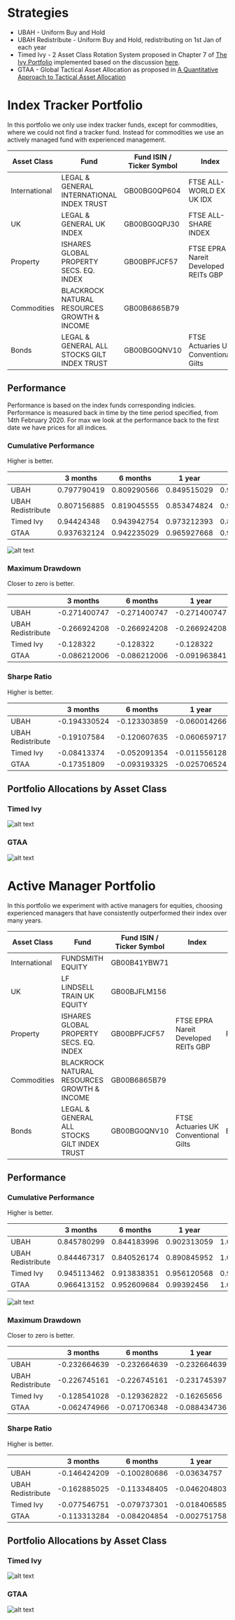 # Strategies

* UBAH - Uniform Buy and Hold
* UBAH Redistribute - Uniform Buy and Hold, redistributing on 1st Jan of each year
* Timed Ivy - 2 Asset Class Rotation System proposed in Chapter 7 of [The Ivy Portfolio](https://books.google.co.uk/books/about/The_Ivy_Portfolio.html?id=DP_YREBTXREC&redir_esc=y) implemented based on the discussion [here](https://www.stopsaving.com/how-harvard-and-yale-invest/).
* GTAA - Global Tactical Asset Allocation as proposed in [A Quantitative Approach to Tactical Asset Allocation
](https://poseidon01.ssrn.com/delivery.php?ID=276073029008000083007122114088076120022037040029059051090103083007005091075067077077038055005012119033032068009088005064103126055081044083067125127028086097081026060017015031091105004107003127021113004123018086102115092104024121115127064064118029074&EXT=pdf)

# Index Tracker Portfolio

In this portfolio we only use index tracker funds, except for commodities, where we could not find a tracker fund. Instead
for commodities we use an actively managed fund with experienced management.

| Asset Class   | Fund                                        | Fund ISIN / Ticker Symbol | Index                                | Index ISIN    |
|---------------|---------------------------------------------|---------------------------|--------------------------------------|---------------|
| International | LEGAL & GENERAL INTERNATIONAL INDEX TRUST   | GB00BG0QP604              | FTSE ALL-WORLD EX UK IDX             | FTAWXUKSP:FSI |
| UK            | LEGAL & GENERAL UK INDEX                    | GB00BG0QPJ30              | FTSE ALL-SHARE INDEX                 | FTASXS:FSI    |
| Property      | ISHARES GLOBAL PROPERTY SECS. EQ. INDEX     | GB00BPFJCF57              | FTSE EPRA Nareit Developed REITs GBP | FTERGLS:FSI   |
| Commodities   | BLACKROCK NATURAL RESOURCES GROWTH & INCOME                | GB00B6865B79                      |             |       |
| Bonds         | LEGAL & GENERAL ALL STOCKS GILT INDEX TRUST | GB00BG0QNV10              | FTSE Actuaries UK Conventional Gilts | BG05:FSI      |

## Performance

Performance is based on the index funds corresponding indicies. Performance is measured back in time by the time period
specified, from 14th February 2020. For max we look at the performance back to the first date we have prices for
all indices.

### Cumulative Performance

Higher is better.

|                   | 3 months    | 6 months    | 1 year      | 3 years     | 5 years     | Max         |
|-------------------|-------------|-------------|-------------|-------------|-------------|-------------|
| UBAH              | 0.797790419 | 0.809290566 | 0.849515029 | 0.924180415 | 1.110097257 | 1.426948497 |
| UBAH Redistribute | 0.807156885 | 0.819045555 | 0.853474824 | 0.924151445 | 1.121579392 | 1.435146847 |
| Timed Ivy         | 0.94424348  | 0.943942754 | 0.973212393 | 0.889193271 | 1.050189812 | 1.500187528 |
| GTAA              | 0.937632124 | 0.942235029 | 0.965927668 | 0.927426187 | 1.097216653 | 1.335152998 |

![alt text](https://github.com/KieranLitschel/PortfolioBacktesting/blob/master/Historical%20Prices/Index%20Results/Returns.png "Return on Investment Graph")

### Maximum Drawdown

Closer to zero is better.

|                   | 3 months     | 6 months     | 1 year       | 3 years      | 5 years      | Max          |
|-------------------|--------------|--------------|--------------|--------------|--------------|--------------|
| UBAH              | -0.271400747 | -0.271400747 | -0.271400747 | -0.271400747 | -0.271400747 | -0.271400747 |
| UBAH Redistribute | -0.266924208 | -0.266924208 | -0.266924208 | -0.266924208 | -0.266924208 | -0.266924208 |
| Timed Ivy         | -0.128322    | -0.128322    | -0.128322    | -0.207942679 | -0.207942679 | -0.207942679 |
| GTAA              | -0.086212006 | -0.086212006 | -0.091963841 | -0.117373811 | -0.117373811 | -0.117373811 |

### Sharpe Ratio

Higher is better.

|                   | 3 months     | 6 months     | 1 year       | 3 years      | 5 years     | Max         |
|-------------------|--------------|--------------|--------------|--------------|-------------|-------------|
| UBAH              | -0.194330524 | -0.123303859 | -0.060014266 | -0.011018937 | 0.015237808 | 0.030756146 |
| UBAH Redistribute | -0.19107584  | -0.120607635 | -0.060659717 | -0.011663598 | 0.016599635 | 0.031654298 |
| Timed Ivy         | -0.08413374  | -0.052091354 | -0.011556128 | -0.02058102  | 0.008941655 | 0.03327426  |
| GTAA              | -0.17351809  | -0.093193325 | -0.025706524 | -0.022035901 | 0.018587915 | 0.035308361 |

## Portfolio Allocations by Asset Class

### Timed Ivy

![alt text](https://github.com/KieranLitschel/PortfolioBacktesting/blob/master/Historical%20Prices/Index%20Results/Timed%20Ivy%20Allocations.png "Portfolio allocation % in each asset class for Timed Ivy")

### GTAA

![alt text](https://github.com/KieranLitschel/PortfolioBacktesting/blob/master/Historical%20Prices/Index%20Results/GTAA%20Allocations.png "Portfolio allocation % in each asset class for GTAA")

# Active Manager Portfolio

In this portfolio we experiment with active managers for equities, choosing experienced managers that have consistently
outperformed their index over many years.

| Asset Class   | Fund                                        | Fund ISIN / Ticker Symbol | Index                                | Index ISIN    |
|---------------|---------------------------------------------|---------------------------|--------------------------------------|---------------|
| International | FUNDSMITH EQUITY   | GB00B41YBW71              |             |  |
| UK            | LF LINDSELL TRAIN UK EQUITY                    | GB00BJFLM156              |                  |    |
| Property      | ISHARES GLOBAL PROPERTY SECS. EQ. INDEX     | GB00BPFJCF57              | FTSE EPRA Nareit Developed REITs GBP | FTERGLS:FSI   |
| Commodities   | BLACKROCK NATURAL RESOURCES GROWTH & INCOME                | GB00B6865B79                      |             |       |
| Bonds         | LEGAL & GENERAL ALL STOCKS GILT INDEX TRUST | GB00BG0QNV10              | FTSE Actuaries UK Conventional Gilts | BG05:FSI      |

## Performance

### Cumulative Performance

Higher is better.

|                   | 3 months    | 6 months    | 1 year      | 3 years     | 5 years     | Max         |
|-------------------|-------------|-------------|-------------|-------------|-------------|-------------|
| UBAH              | 0.845780299 | 0.844183996 | 0.902313059 | 1.074268068 | 1.367041964 | 1.939729364 |
| UBAH Redistribute | 0.844467317 | 0.840526174 | 0.890845952 | 1.02926679  | 1.310420905 | 1.836254363 |
| Timed Ivy         | 0.945113462 | 0.913838351 | 0.956120568 | 0.994397097 | 1.222482944 | 1.788886515 |
| GTAA              | 0.966413152 | 0.952609684 | 0.99392456  | 1.015975702 | 1.231007932 | 1.644604233 |

![alt text](https://github.com/KieranLitschel/PortfolioBacktesting/blob/master/Historical%20Prices/Active%20Results/Returns.png "Return on Investment Graph")

### Maximum Drawdown

Closer to zero is better.

|                   | 3 months     | 6 months     | 1 year       | 3 years      | 5 years      | Max          |
|-------------------|--------------|--------------|--------------|--------------|--------------|--------------|
| UBAH              | -0.232664639 | -0.232664639 | -0.232664639 | -0.232664639 | -0.232664639 | -0.232664639 |
| UBAH Redistribute | -0.226745161 | -0.226745161 | -0.231745397 | -0.231745397 | -0.231745397 | -0.231745397 |
| Timed Ivy         | -0.128541028 | -0.129362822 | -0.16265656  | -0.16265656  | -0.16265656  | -0.16265656  |
| GTAA              | -0.062474966 | -0.071706348 | -0.088434736 | -0.088434736 | -0.088434736 | -0.088434736 |

### Sharpe Ratio

Higher is better.

|                   | 3 months     | 6 months     | 1 year       | 3 years     | 5 years     | Max         |
|-------------------|--------------|--------------|--------------|-------------|-------------|-------------|
| UBAH              | -0.146424209 | -0.100280686 | -0.03634757  | 0.016448686 | 0.038189638 | 0.054425067 |
| UBAH Redistribute | -0.162885025 | -0.113348405 | -0.046204803 | 0.008919443 | 0.035113924 | 0.052449529 |
| Timed Ivy         | -0.077546751 | -0.079737301 | -0.018406585 | 0.002385014 | 0.024790759 | 0.044453473 |
| GTAA              | -0.113313284 | -0.084204854 | -0.002751758 | 0.00695711  | 0.03637467  | 0.056735657 |

## Portfolio Allocations by Asset Class

### Timed Ivy

![alt text](https://github.com/KieranLitschel/PortfolioBacktesting/blob/master/Historical%20Prices/Active%20Results/Timed%20Ivy%20Allocations.png "Portfolio allocation % in each asset class for Timed Ivy")

### GTAA

![alt text](https://github.com/KieranLitschel/PortfolioBacktesting/blob/master/Historical%20Prices/Active%20Results/GTAA%20Allocations.png "Portfolio allocation % in each asset class for GTAA")